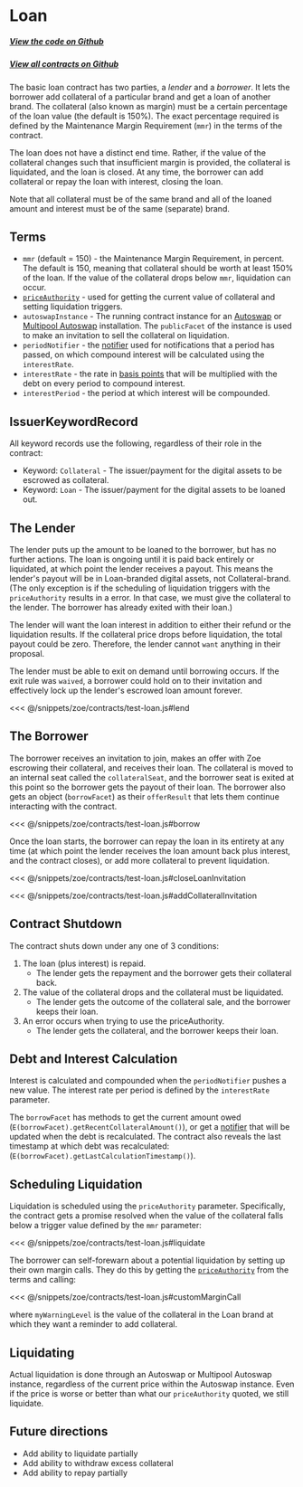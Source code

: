 # Loan

<Zoe-Version/>

##### [View the code on Github](https://github.com/Agoric/agoric-sdk/tree/master/packages/zoe/src/contracts/loan)
##### [View all contracts on Github](https://github.com/Agoric/agoric-sdk/tree/master/packages/zoe/src/contracts)

The basic loan contract has two parties, a *lender* and a *borrower*.
It lets the borrower add collateral of a particular brand and get a
loan of another brand. The collateral (also known as margin) must be a
certain percentage of the loan value (the default is 150%). The exact
percentage required is defined by the Maintenance Margin Requirement
(`mmr`) in the terms of the contract.

The loan does not have a distinct end time. Rather, if the
value of the collateral changes such that insufficient margin is
provided, the collateral is liquidated, and the loan is closed. At any
time, the borrower can add collateral or repay the loan with interest,
closing the loan. 

Note that all collateral must be of the same brand and all of the
loaned amount and interest must be of the same (separate) brand.

## Terms
* `mmr` (default = 150) - the Maintenance Margin Requirement, in
   percent. The default is 150, meaning that collateral should be
   worth at least 150% of the loan. If the value of the collateral
   drops below `mmr`, liquidation can occur.
* [`priceAuthority`](/zoe/guide/price-authority.md) - used for getting the current value of
   collateral and setting liquidation triggers.
* `autoswapInstance` - The running contract instance for an
   [Autoswap](./autoswap.md) or [Multipool
   Autoswap](./multipoolAutoswap.md) installation. The `publicFacet`
   of the instance is used to make an invitation to sell the
   collateral on liquidation.
* `periodNotifier` - the [notifier](/guides/js-programming/notifiers.md) used for notifications
   that a period has passed, on which compound interest will be
   calculated using the `interestRate`.
* `interestRate` - the rate in [basis points](https://www.investopedia.com/terms/b/basispoint.asp) that will be multiplied
   with the debt on every period to compound interest.
* `interestPeriod` - the period at which interest will be compounded.

## IssuerKeywordRecord

All keyword records use the following, regardless of their role in
the contract:

* Keyword: `Collateral` - The issuer/payment for the digital assets to be
   escrowed as collateral.
* Keyword: `Loan` - The issuer/payment for the digital assets to be loaned
   out.

## The Lender

The lender puts up the amount to be loaned to the borrower, but has no
further actions. The loan is ongoing until it is paid back entirely or
liquidated, at which point the lender receives a payout. This means
the lender's payout will be in Loan-branded digital assets,
not Collateral-brand. (The only exception is if the scheduling
of liquidation triggers with the `priceAuthority` results in a error. In
that case, we must give the collateral to the lender.
The borrower has already exited with their loan.)

The lender will want the loan interest in addition to either their refund
or the liquidation results. If the collateral price drops
before liquidation, the total payout could be zero.
Therefore, the lender cannot `want` anything in their proposal.

The lender must be able to exit on demand until borrowing occurs. If
the exit rule was `waived`, a borrower could hold on to their
invitation and effectively lock up the lender's escrowed loan amount
forever.

<<< @/snippets/zoe/contracts/test-loan.js#lend

## The Borrower

The borrower receives an invitation to join, makes an offer with Zoe
escrowing their collateral, and receives their loan. The collateral is
moved to an internal seat called the `collateralSeat`, and the borrower seat
is exited at this point so the borrower gets the payout of their loan.
The borrower also gets an object (`borrowFacet`) as their `offerResult` that
lets them continue interacting with the contract.

<<< @/snippets/zoe/contracts/test-loan.js#borrow

Once the loan starts, the borrower can repay the loan in its
entirety at any time (at which point the lender receives the loan amount back plus
interest, and the contract closes), or add more collateral to prevent
liquidation.

<<< @/snippets/zoe/contracts/test-loan.js#closeLoanInvitation

<<< @/snippets/zoe/contracts/test-loan.js#addCollateralInvitation

## Contract Shutdown

The contract shuts down under any one of 3 conditions:
1. The loan (plus interest) is repaid.
   * The lender gets the repayment and the borrower gets
    their collateral back.
2. The value of the collateral drops and the collateral must be
   liquidated.
   * The lender gets the outcome of the collateral sale, and the borrower keeps their loan.
3. An error occurs when trying to use the priceAuthority.
   * The lender gets the collateral, and the borrower keeps their loan.

## Debt and Interest Calculation 

Interest is calculated and compounded when the
`periodNotifier` pushes a new value. The interest rate per period
is defined by the `interestRate` parameter.

The `borrowFacet` has methods to get the current amount owed
(`E(borrowFacet).getRecentCollateralAmount()`), or get a
[notifier](/guides/js-programming/notifiers.md) that will be updated when the debt
is recalculated. The contract also reveals the last timestamp at which debt was
recalculated: (`E(borrowFacet).getLastCalculationTimestamp()`).

## Scheduling Liquidation

Liquidation is scheduled using the `priceAuthority` parameter.
Specifically, the contract gets a promise resolved when the value of the
collateral falls below a trigger value defined by the `mmr` parameter: 

<<< @/snippets/zoe/contracts/test-loan.js#liquidate

The borrower can self-forewarn about a potential liquidation by setting up their own margin calls.
They do this by getting the [`priceAuthority`](/zoe/guide/price-authority.md) from the terms and calling:

<<< @/snippets/zoe/contracts/test-loan.js#customMarginCall

where `myWarningLevel` is the value of the collateral in the Loan brand at which they
want a reminder to add collateral.

## Liquidating

Actual liquidation is done through an Autoswap or Multipool Autoswap
instance, regardless of the current price within the Autoswap
instance. Even if the price is worse or better than what our `priceAuthority`
quoted, we still liquidate.

## Future directions
* Add ability to liquidate partially
* Add ability to withdraw excess collateral
* Add ability to repay partially
